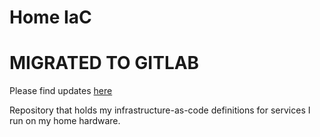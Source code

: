 # Home IaC

# MIGRATED TO GITLAB

Please find updates [here](https://gitlab.com/colonelpopcorn/home-server)

Repository that holds my infrastructure-as-code definitions for services I run on my home hardware.
